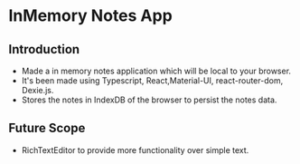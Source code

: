 # InMemory Notes App

## Introduction

- Made a in memory notes application which will be local to your browser.
- It's been made using Typescript, React,Material-UI, react-router-dom, Dexie.js.
- Stores the notes in IndexDB of the browser to persist the notes data.

## Future Scope

- RichTextEditor to provide more functionality over simple text.
